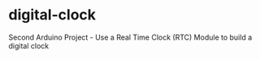 # digital-clock
Second Arduino Project - Use a Real Time Clock (RTC) Module to build a digital clock

